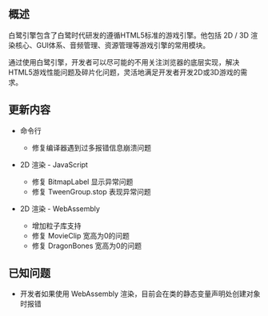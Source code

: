 ## 概述

白鹭引擎包含了白鹭时代研发的遵循HTML5标准的游戏引擎。他包括 2D / 3D 渲染核心、GUI体系、音频管理、资源管理等游戏引擎的常用模块。

通过使用白鹭引擎，开发者可以尽可能的不用关注浏览器的底层实现，解决HTML5游戏性能问题及碎片化问题，灵活地满足开发者开发2D或3D游戏的需求。

## 更新内容

* 命令行
    * 修复编译器遇到过多报错信息崩溃问题

* 2D 渲染 - JavaScript
    * 修复 BitmapLabel 显示异常问题
    * 修复 TweenGroup.stop 表现异常问题

* 2D 渲染 - WebAssembly
    * 增加粒子库支持
    * 修复 MovieClip 宽高为0的问题
    * 修复 DragonBones 宽高为0的问题

## 已知问题

* 开发者如果使用 WebAssembly 渲染，目前会在类的静态变量声明处创建对象时报错